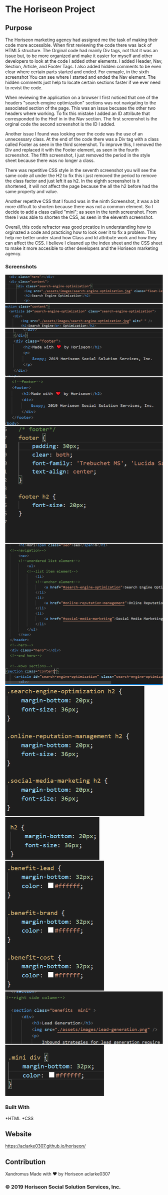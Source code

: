 # The Horiseon Project

## Purpose

The Horiseon marketing agency had assigned me the task of making their code more accessible. When first reviewing the code there was lack of HTML5 structure. The Orginal code had mainly Div tags, not that it was an issue but, to be more organized and make it easier for myself and other developers to look at the code I added other elements. I added Header, Nav, Section, Article, and Footer Tags. I also added hidden comments to be even clear where certain parts started and ended. For exmaple, in the sixth screenshot You can see where I started and ended the Nav element. The hidden comments just help to locate certain sections faster if we ever need to revist the code. 

When reviewing the application on a browser I first noticed that one of the headers "search emgine optimization" sections was not navigating to the associated section of the page. This was an issue becuase the other two headers where working. To fix this mistake I added an ID attribute that corresponded to the Href in in the Nav section. The first screenshot is the orginal code the second screenshot is the ID I added.

Another issue I found was looking over the code was the use of an unnecessary class. At the end of the code there was a Div tag with a class called Footer as seen in the third screenshot. To improve this, I removed the Div and replaced it with the Footer element, as seen in the fourth screenshot. The fifth screenshot, I just removed the period  in the style sheet because there was no longer a class.  

There was repetitive CSS style in the seventh screenshot you will see the same code all under the H2 to fix this i just removed the period to remove the class factor and just left it as h2. In the eighth screenshot is it shortened, it will not affect the page because the all the h2 before had the same property and value. 

Another repetitve CSS that I found was in the ninth Screenshot, it was a bit more diffcult to shorten because there was not a common element. So I decide to add a class called "mini"; as seen in the tenth screenshot. From there I was able to shorten the CSS, as seen in the eleventh screenshot. 

Overall, this code refractor was good prcatice in understanding how to orginazed a code and practicing how to look over it to fix a problem. This help me better under stand how Class and Id attribute work and how they can affect the CSS. I believe I cleaned up the index sheet and the CSS sheet to make it more accesible to other developers and the Horiseon marketing agency. 
### Screenshots

![screenshot1](/assets/images/Screenshot%20id%201.png)
![screenshot2](/assets/images/Screenshot%20id%202.png)
![screenshot3](/assets/images/Screenshot%20class%20footer.png)
![screenshot4](/assets/images/Screenshot%20footer%202.png)
![screenshot5](/assets/images/Screenshot%20footer%20css.png)
![screenshot6](/assets/images/Screenshot%20hidden%20comments.png)
![screenshot7](/assets/images/Screenshot%20h2%20before.png)
![screenshot8](/assets/images/Screenshot%20h2%20after.png)
![screenshot9](/assets/images/Screenshot%20right%20before.png)
![screenshot10](/assets/images/Screenshot%20right%20html.png)
![screenshot11](/assets/images/Screenshot%20right%20after.png)

### Built With
*HTML
*CSS


## Website 
https://aclarke0307.github.io/horiseon/

## Contribution
Xandromus
Made with ❤️️ by Horiseon
aclarke0307

### © 2019 Horiseon Social Solution Services, Inc.
